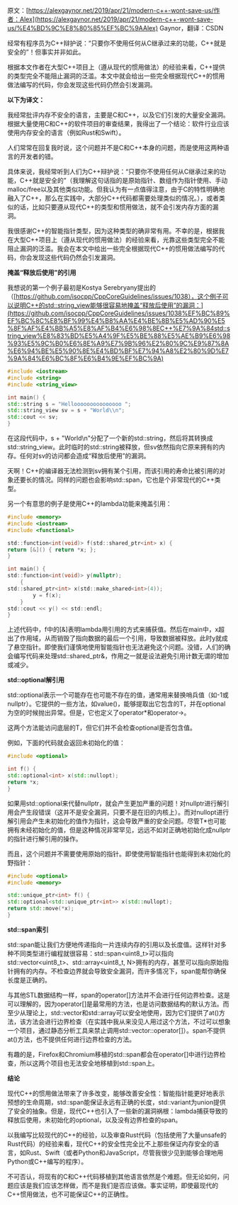 原文：[https://alexgaynor.net/2019/apr/21/modern-c++-wont-save-us/作者：Alex](https://alexgaynor.net/2019/apr/21/modern-c++-wont-save-us/%E4%BD%9C%E8%80%85%EF%BC%9AAlex) Gaynor，翻译：CSDN

经常有程序员为C++辩护说：“只要你不使用任何从C继承过来的功能，C++就是安全的”！但事实并非如此。

根据本文作者在大型C++项目上（遵从现代的惯用做法）的经验来看，C++提供的类型完全不能阻止漏洞的泛滥。本文中就会给出一些完全根据现代C++的惯用做法编写的代码，你会发现这些代码仍然会引发漏洞。

**以下为译文：**

我经常批评内存不安全的语言，主要是C和C++，以及它们引发的大量安全漏洞。根据大量使用C和C++的软件项目的审查结果，我得出了一个结论：软件行业应该使用内存安全的语言（例如Rust和Swift）。

人们常常在回复我时说，这个问题并不是C和C++本身的问题，而是使用这两种语言的开发者的错。

具体来说，我经常听到人们为C++辩护说：“只要你不使用任何从C继承过来的功能，C++就是安全的”（我理解这句话指的是原始指针、数组作为指针使用、手动malloc/free以及其他类似功能。但我认为有一点值得注意，由于C的特性明确地融入了C++，那么在实践中，大部分C++代码都需要处理类似的情况。），或者类似的话，比如只要遵从现代C++的类型和惯用做法，就不会引发内存方面的漏洞。

我很感谢C++的智能指针类型，因为这种类型的确非常有用。不幸的是，根据我在大型C++项目上（遵从现代的惯用做法）的经验来看，光靠这些类型完全不能阻止漏洞的泛滥。我会在本文中给出一些完全根据现代C++的惯用做法编写的代码，你会发现这些代码仍然会引发漏洞。

**掩盖“释放后使用”的引用**

我想说的第一个例子最初是Kostya Serebryany提出的（[https://github.com/isocpp/CppCoreGuidelines/issues/1038），这个例子可以说明C++的std::string_view能够很容易地掩盖“释放后使用”的漏洞：](https://github.com/isocpp/CppCoreGuidelines/issues/1038%EF%BC%89%EF%BC%8C%E8%BF%99%E4%B8%AA%E4%BE%8B%E5%AD%90%E5%8F%AF%E4%BB%A5%E8%AF%B4%E6%98%8EC++%E7%9A%84std::string_view%E8%83%BD%E5%A4%9F%E5%BE%88%E5%AE%B9%E6%98%93%E5%9C%B0%E6%8E%A9%E7%9B%96%E2%80%9C%E9%87%8A%E6%94%BE%E5%90%8E%E4%BD%BF%E7%94%A8%E2%80%9D%E7%9A%84%E6%BC%8F%E6%B4%9E%EF%BC%9A)

```cpp
#include <iostream>
#include <string>
#include <string_view>

int main() {
std::string s = "Hellooooooooooooooo ";
std::string_view sv = s + "World\\n";
std::cout << sv;
}
```

在这段代码中，s + "World\\n"分配了一个新的std::string，然后将其转换成std::string_view。此时临时的std::string被释放，但sv依然指向它原来拥有的内存。任何对sv的访问都会造成“释放后使用”的漏洞。

天啊！C++的编译器无法检测到sv拥有某个引用，而该引用的寿命比被引用的对象还要长的情况。同样的问题也会影响std::span，它也是个非常现代的C++类型。

另一个有意思的例子是使用C++的lambda功能来掩盖引用：

```c
#include <memory>
#include <iostream>
#include <functional>

std::function<int(void)> f(std::shared_ptr<int> x) {
return [&]() { return *x; };
}

int main() {
std::function<int(void)> y(nullptr);
    {
std::shared_ptr<int> x(std::make_shared<int>(4));
        y = f(x);
    }
std::cout << y() << std::endl;
}
```

上述代码中，f中的\[&\]表明lambda用引用的方式来捕获值。然后在main中，x超出了作用域，从而销毁了指向数据的最后一个引用，导致数据被释放。此时y就成了悬空指针。即使我们谨慎地使用智能指针也无法避免这个问题。没错，人们的确会编写代码来处理std::shared_ptr<T>&，作用之一就是设法避免引用计数无谓的增加或减少。

**std::optional<T>解引用**

std::optional表示一个可能存在也可能不存在的值，通常用来替换哨兵值（如-1或nullptr）。它提供的一些方法，如value()，能够提取出它包含的T，并在optional为空的时候抛出异常。但是，它也定义了operator\*和operator->。

这两个方法能访问底层的T，但它们并不会检查optional是否包含值。

例如，下面的代码就会返回未初始化的值：

```cpp
#include <optional>

int f() {
std::optional<int> x(std::nullopt);
return *x;
}
```

如果用std::optional来代替nullptr，就会产生更加严重的问题！对nullptr进行解引用会产生段错误（这并不是安全漏洞，只要不是在旧的内核上）。而对nullopt进行解引用会产生未初始化的值作为指针，这会导致严重的安全问题。尽管T\*也可能拥有未经初始化的值，但是这种情况非常罕见，远远不如对正确地初始化成nullptr的指针进行解引用的操作。

而且，这个问题并不需要使用原始的指针。即使使用智能指针也能得到未初始化的野指针：

```cpp
#include <optional>
#include <memory>

std::unique_ptr<int> f() {
std::optional<std::unique_ptr<int>> x(std::nullopt);
return std::move(*x);
}
```

**std::span<T>索引**

std::span<T>能让我们方便地传递指向一片连续内存的引用以及长度值。这样针对多种不同类型进行编程就很容易：std::span\<uint8_t>可以指向std::vector\<uint8_t>、std::array\<uint8_t, N>拥有的内存，甚至可以指向原始指针拥有的内存。不检查边界就会导致安全漏洞，而许多情况下，span能帮你确保长度是正确的。

与其他STL数据结构一样，span的operator\[\]方法并不会进行任何边界检查。这是可以理解的，因为operator\[\]是最常用的方法，也是访问数据结构的默认方法。而至少从理论上，std::vector和std::array可以安全地使用，因为它们提供了at()方法，该方法会进行边界检查（在实践中我从来没见人用过这个方法，不过可以想象一个项目，通过静态分析工具来禁止调用std::vector<T>::operator\[\]）。span不提供at()方法，也不提供任何进行边界检查的方法。

有趣的是，Firefox和Chromium移植的std::span都会在operator\[\]中进行边界检查，所以这两个项目也无法安全地移植到std::span上。

**结论**

现代C++的惯用做法带来了许多改变，能够改善安全性：智能指针能更好地表示预想的生命周期，std::span能保证永远有正确的长度，std::variant为union提供了安全的抽象。但是，现代C++也引入了一些新的漏洞祸根：lambda捕获导致的释放后使用，未初始化的optional，以及没有边界检查的span。

以我编写比较现代的C++的经验，以及审查Rust代码（包括使用了大量unsafe的Rust代码）的经验来看，现代C++的安全性完全比不上那些保证内存安全的语言，如Rust、Swift（或者Python和JavaScript，尽管我很少见到能够合理地用Python或C++编写的程序）。

不可否认，将现有的C和C++代码移植到其他语言依然是个难题。但无论如何，问题应该是我们应该怎样做，而不是我们是否应该做。事实证明，即使最现代的C++惯用做法，也不可能保证C++的正确性。
